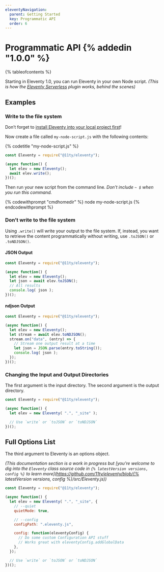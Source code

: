```yaml
---
eleventyNavigation:
  parent: Getting Started
  key: Programmatic API
  order: 6
---
```

# Programmatic API {% addedin "1.0.0" %}<!-- Beta 10 or Canary 50 -->

{% tableofcontents %}

Starting in Eleventy 1.0, you can run Eleventy in your own Node script. _(This is how the [Eleventy Serverless](/docs/plugins/serverless/) plugin works, behind the scenes)_

## Examples

### Write to the file system

Don’t forget to [install Eleventy into your local project first](/docs/getting-started/#step-2-install-eleventy)!

Now create a file called `my-node-script.js` with the following contents:

{% codetitle "my-node-script.js" %}

```js
const Eleventy = require("@11ty/eleventy");

(async function() {
  let elev = new Eleventy();
  await elev.write();
})();
```

Then run your new script from the command line. _Don’t include `~ $` when you run this command._

{% codewithprompt "cmdhomedir" %}
node my-node-script.js
{% endcodewithprompt %}

### Don’t write to the file system

Using `.write()` will write your output to the file system. If, instead, you want to retrieve the content programmatically without writing, use `.toJSON()` or `.toNDJSON()`.

#### JSON Output

```js
const Eleventy = require("@11ty/eleventy");

(async function() {
  let elev = new Eleventy();
  let json = await elev.toJSON();
  // All results
  console.log( json );
})();
```

#### ndjson Output

```js
const Eleventy = require("@11ty/eleventy");

(async function() {
  let elev = new Eleventy();
  let stream = await elev.toNDJSON();
  stream.on("data", (entry) => {
    // Stream one output result at a time
    let json = JSON.parse(entry.toString());
    console.log( json );
  });
})();
```

### Changing the Input and Output Directories

The first argument is the input directory. The second argument is the output directory.

```js
const Eleventy = require("@11ty/eleventy");

(async function() {
  let elev = new Eleventy( ".", "_site" );

  // Use `write` or `toJSON` or `toNDJSON`
})();
```

## Full Options List

The third argument to Eleventy is an options object.

_(This documentation section is a work in progress but [you’re welcome to dig into the `Eleventy` class source code in `{% latestVersion versions, config %}` to learn more](https://github.com/11ty/eleventy/blob/{% latestVersion versions, config %}/src/Eleventy.js))_

```js
const Eleventy = require("@11ty/eleventy");

(async function() {
  let elev = new Eleventy( ".", "_site", {
    // --quiet
    quietMode: true,

    // --config
    configPath: ".eleventy.js",

    config: function(eleventyConfig) {
      // Do some custom Configuration API stuff
      // Works great with eleventyConfig.addGlobalData
    },
  });

  // Use `write` or `toJSON` or `toNDJSON`
})();
```

<!--
    // Only useful if the first argument above is a single file (or glob)
    inputDir: ".",
-->
